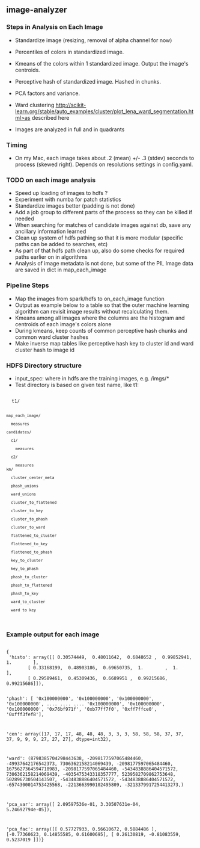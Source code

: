 ## image-analyzer
### Steps in Analysis on Each Image
* Standardize image (resizing, removal of alpha channel for now)
* Percentiles of colors in standardized image.  
* Kmeans of the colors within 1 standardized image. Output the image's centroids.
* Perceptive hash of standardized image.  Hashed in chunks.
* PCA factors and variance.
* Ward clustering <a>http://scikit-learn.org/stable/auto_examples/cluster/plot_lena_ward_segmentation.html>as described here </a>

* Images are analyzed in full and in quadrants

### Timing
* On my Mac, each image takes about .2 (mean) +/- .3 (stdev) seconds to process (skewed right).  Depends on resolutions settings in config.yaml.

### TODO on each image analysis 
* Speed up loading of images to hdfs ?
* Experiment with numba for patch statistics 
* Standardize images better (padding is not done)
* Add a job group to different parts of the process so they can be killed if needed
* When searching for matches of candidate images against db, save any ancillary information learned
* Clean up system of hdfs pathing so that it is more modular (specific paths can be added to searches, etc)
* As part of that hdfs path clean up, also do some checks for required paths earlier on in algorithms
* Analysis of image metadata is not done, but some of the PIL Image data are saved in dict in map_each_image

### Pipeline Steps
* Map the images from spark/hdfs to on_each_image function
* Output as example below to a table so that the outer machine learning algorithm can revisit image results without recalculating them.
* Kmeans among all images where the columns are the histogram and centroids of each image's colors alone
* During kmeans, keep counts of common perceptive hash chunks and common ward cluster hashes
* Make inverse map tables like perceptive hash key to cluster id and ward cluster hash to image id


### HDFS Directory structure
* input_spec: where in hdfs are the training images, e.g. /imgs/*
* Test directory is based on given test name, like t1:

<code>
  t1/
    
    map_each_image/
    
      measures
    
    candidates/
      
      c1/
      
        measures
    
      c2/
      
        measures
    km/
    
      cluster_center_meta
      
      phash_unions
      
      ward_unions
      
      cluster_to_flattened
      
      cluster_to_key
      
      cluster_to_phash
      
      cluster_to_ward
      
      flattened_to_cluster
      
      flattened_to_key
      
      flattened_to_phash
      
      key_to_cluster
      
      key_to_phash
      
      phash_to_cluster
      
      phash_to_flattened
      
      phash_to_key
      
      ward_to_cluster
      
      ward_to_key

</code>


### Example output for each image
<code>
{
 'histo': array([[ 0.30574449,  0.48011642,  0.6848652 ,  0.99852941,  1.        ],
        [ 0.33168199,  0.48903186,  0.69650735,  1.        ,  1.        ],
        [ 0.29589461,  0.45309436,  0.6689951 ,  0.99215686,  0.99215686]]),
        
'phash': [        '0x100000000',
                  '0x100000000',
                  '0x100000000',
                  '0x100000000',
        ....
        ....
        ....
                  '0x100000000',
                  '0x100000000',
                  '0x100000000',
                  '0x76bf971f',
                  '0xb77ff7f0',
                  '0xff7ffce0',
                  '0xfff3fef8'],

 'cen': array([17, 17, 17, 48, 48, 48,  3,  3,  3, 58, 58, 58, 37, 37, 37,  9,  9,
        9, 27, 27, 27], dtype=int32),
 
'ward': (8798385704298443638,
                           -2098177597065484460,
                           -49937642176542373,
                           7306362158214069439,
                           -2098177597065484460,
                           1675627364594718983,
                           -2098177597065484460,
                           -5434838886404571572,
                           7306362158214069439,
                           -4035475343318357777,
                           5239582709862753648,
                           502896730504143507,
                           -5434838886404571572,
                           -5434838886404571572,
                           -6574300014753425568,
                           -2213663990102495809,
                           -3213379917254413273,)

 'pca_var': array([  2.09597536e-01,   3.30507631e-04,   5.24692794e-05]),
 
 'pca_fac': array([[ 0.57727933,  0.56610672,  0.5884486 ],
        [-0.77360623,  0.14855585,  0.61600695],
        [ 0.26130819, -0.81083559,  0.5237019 ]])}
        
</code>
